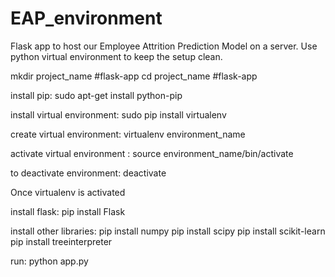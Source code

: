 # EAP_environment
Flask app to host our Employee Attrition Prediction Model on a server. Use python virtual environment to keep the setup clean.

mkdir project_name     #flask-app
cd project_name      #flask-app


install pip: sudo apt-get install python-pip

install virtual environment: sudo pip install virtualenv 

create virtual environment: virtualenv environment_name 

activate virtual environment : source environment_name/bin/activate

to deactivate environment: deactivate

Once virtualenv is activated

install flask: pip install Flask

install other libraries:
pip install numpy
pip install scipy
pip install scikit-learn
pip install treeinterpreter

run: python app.py
